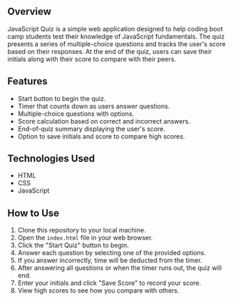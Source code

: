## Overview
JavaScript Quiz is a simple web application designed to help coding boot camp students test their knowledge of JavaScript fundamentals. The quiz presents a series of multiple-choice questions and tracks the user's score based on their responses. At the end of the quiz, users can save their initials along with their score to compare with their peers.

## Features
- Start button to begin the quiz.
- Timer that counts down as users answer questions.
- Multiple-choice questions with options.
- Score calculation based on correct and incorrect answers.
- End-of-quiz summary displaying the user's score.
- Option to save initials and score to compare high scores.

## Technologies Used
- HTML
- CSS
- JavaScript

## How to Use
1. Clone this repository to your local machine.
2. Open the `index.html` file in your web browser.
3. Click the "Start Quiz" button to begin.
4. Answer each question by selecting one of the provided options.
5. If you answer incorrectly, time will be deducted from the timer.
6. After answering all questions or when the timer runs out, the quiz will end.
7. Enter your initials and click "Save Score" to record your score.
8. View high scores to see how you compare with others.
